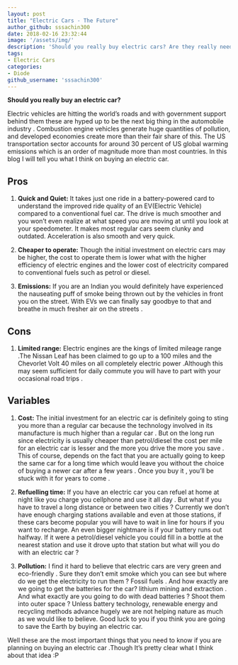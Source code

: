 ```yaml
---
layout: post
title: "Electric Cars - The Future"
author_github: sssachin300
date: 2018-02-16 23:32:44
image: '/assets/img/'
description: 'Should you really buy electric cars? Are they really needed?'
tags:
- Electric Cars
categories:
- Diode
github_username: 'sssachin300'
---
```


**Should you really buy an electric car?**

Electric vehicles are hitting the world’s roads and with government support behind them these are hyped up to be the next big thing in the automobile industry . Combustion engine vehicles generate huge quantities of pollution, and developed economies create more than their fair share of this. The US transportation sector accounts for around 30 percent of US global warming emissions which is an order of magnitude more than most countries. In this blog I will tell you what I think on buying an electric car.

## Pros

1.  **Quick and Quiet:** It takes just one ride in a battery-powered card to understand the improved ride quality of an EV(Electric Vehicle) compared to a conventional fuel car. The drive is much smoother and you won’t even realize at what speed you are moving at until you look at your speedometer. It makes most regular cars seem clunky and outdated. Acceleration is also smooth and very quick.

2.  **Cheaper to operate:** Though the initial investment on electric cars may be higher, the cost to operate them is lower what with the higher efficiency of electric engines and the lower cost of electricity compared to conventional fuels such as petrol or diesel.

3.  **Emissions:** If you are an Indian you would definitely have experienced the nauseating puff of smoke being thrown out by the vehicles in front you on the street. With EVs we can finally say goodbye to that and breathe in much fresher air on the streets .

## Cons

1. **Limited range:** Electric engines are the kings of limited mileage range .The Nissan Leaf has been claimed to go up to a 100 miles and the Chevorlet Volt 40 miles on all completely electric power .Although this may seem sufficient for daily commute you will have to part with your occasional road trips .

## Variables

1.  **Cost:** The initial investment for an electric car is definitely going to sting you more than a regular car because the technology involved in its manufacture is much higher than a regular car . But on the long run since electricity is usually cheaper than petrol/diesel the cost per mile for an electric car is lesser and the more you drive the more you save . This of course, depends on the fact that you are actually going to keep the same car for a long time which would leave you without the choice of buying a newer car after a few years . Once you buy it , you’ll be stuck with it for years to come .

2.  **Refuelling time:** If you have an electric car you can refuel at home at night like you charge you cellphone and use it all day . But what if you have to travel a long distance or between two cities ? Currently we don’t have enough charging stations available and even at those stations, if these cars become popular you will have to wait in line for hours if you want to recharge. An even bigger nightmare is if your battery runs out halfway. If it were a petrol/diesel vehicle you could fill in a bottle at the nearest station and use it drove upto that station but what will you do with an electric car ? 

3.  **Pollution:** I find it hard to believe that electric cars are very green and eco-friendly . Sure they don’t emit smoke which you can see but where do we get the electricity to run them ? Fossil fuels . And how exactly are we going to get the batteries for the car? lithium mining and extraction . And what exactly are you going to do with dead batteries ? Shoot them into outer space ? Unless battery technology, renewable energy and recycling methods advance hugely we are not helping nature as much as we would like to believe. Good luck to you if you think you are going to save the Earth by buying an electric car.

Well these are the most important things that you need to know if you are planning on buying an electric car .Though It’s pretty clear what I think about that idea :P